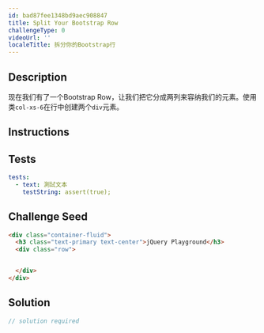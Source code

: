 ```yaml
---
id: bad87fee1348bd9aec908847
title: Split Your Bootstrap Row
challengeType: 0
videoUrl: ''
localeTitle: 拆分你的Bootstrap行
---
```


## Description
<section id="description">现在我们有了一个Bootstrap Row，让我们把它分成两列来容纳我们的元素。使用类<code>col-xs-6</code>在行中创建两个<code>div</code>元素。 </section>

## Instructions
<section id="instructions">
</section>

## Tests
<section id='tests'>

```yml
tests:
  - text: 測試文本
    testString: assert(true);

```

</section>

## Challenge Seed
<section id='challengeSeed'>

<div id='html-seed'>

```html
<div class="container-fluid">
  <h3 class="text-primary text-center">jQuery Playground</h3>
  <div class="row">


  </div>
</div>

```

</div>



</section>

## Solution
<section id='solution'>

```js
// solution required
```
</section>
